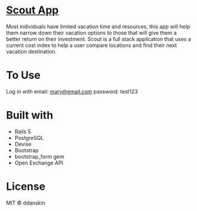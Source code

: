 # [Scout App](https://travel-scout.herokuapp.com/)
Most individuals have limited vacation time and resources, this app will help them narrow down their vacation options to those that will give them a better return on their investment. Scout is a full stack application that uses a current cost index to help a user compare locations and find their next vacation destination.

# To Use
Log in with email: mary@email.com password: test123

# Built with
* Rails 5
* PostgreSQL
* Devise
* Bootstrap
* bootstrap_form gem
* Open Exchange API

# License
MIT &copy; ddanskin

